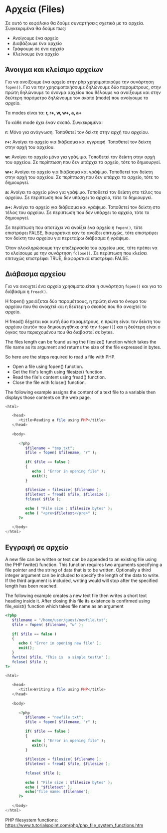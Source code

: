 # Αρχεία (Files)
Σε αυτό το κεφάλαιο θα δούμε συναρτήσεις σχετικά με τα αρχεία. Συγκεκριμένα θα δούμε πως:

* Ανοίγουμε ένα αρχείο
* Διαβάζουμε ένα αρχείο
* Γράφουμε σε ένα αρχείο
* Κλείνουμε ένα αρχείο

## Άνοιγμα και κλείσιμο αρχείων
Για να ανοίξουμε ένα αρχείο στην php χρησιμοποιούμε την συνάρτηση `fopen()`. Για να την χρησιμοποιήσουμε δηλώνουμε δύο παραμέτρους, στην πρώτη δηλώνουμε το όνονμα αρχείου που θέλουμε να ανοίξουμε και στην δεύτερη παράμετρο δηλώνουμε τον σκοπό (mode) που ανοίγουμε το αρχείο.

Τα modes είναι τα: **r, r+, w, w+, a, a+**

Το κάθε mode έχει έναν σκοπό. Συγκεκριμένα:

**r:** Μόνο για ανάγνωση. Τοποθετεί τον δείκτη στην αρχή του αρχείου.

**r+:** Ανοίγει το αρχείο για διάβασμα και εγγραφή. Τοποθετεί τον δείκτη στην αρχή του αρχείου.

**w:** Ανοίγει το αρχείο μόνο για γράψιμο. Τοποθετεί τον δείκτη στην αρχή του αρχείου. Σε περίπτωση που δεν υπάρχει το αρχείο, τότε το δημιουργεί.

**w+:** Ανοίγει το αρχείο για διάβασμα και γράψιμο. Τοποθετεί τον δείκτη στην αρχή του αρχείου. Σε περίπτωση που δεν υπάρχει το αρχείο, τότε το δημιουργεί.

**a:** Ανοίγει το αρχείο μόνο για γράψιμο. Τοποθετεί τον δείκτη στο τέλος του αρχείου. Σε περίπτωση που δεν υπάρχει το αρχείο, τότε το δημιουργεί.

**a+:** Ανοίγει το αρχείο για διάβασμα και γράψιμο. Τοποθετεί τον δείκτη στο τέλος του αρχείου. Σε περίπτωση που δεν υπάρχει το αρχείο, τότε το δημιουργεί.

Σε περίπτωση που αποτύχει να ανοίξει ένα αρχείο η `fopen()`, τότε επιστρέφει FALSE, διαφορετικά εαν το ανοίξει επιτυχώς, τότε επιστρέφει τον δείκτη του αρχείου για περεταίρω διάβασμα ή γράψιμο. 

Όταν ολοκληρώσουμε την επεξεργασία του αρχείου μας, τότε πρέπει να το κλείσουμε με την συνάρτηση `fclose()`. Σε περίπτωση που κλείσει επιτυχώς επιστρέφει TRUE, διαφορετικά επιστρέφει FALSE.

## Διάβασμα αρχείου

Για να ανοιχτεί ένα αρχείο χρησιμοποιείται η συνάρτηση `fopen()` και για το διάβασμα η `fread()`. 

Η fopen() χρειάζεται δύο παραμέτρους, η πρώτη είναι το όνομα του αρχείου που θα ανοιχτεί και η δεύτερη ο σκοπός που θα ανοιχτεί το αρχείο.

Η fread() δέχεται και αυτή δύο παραμέτρους, η πρώτη είναι τον δείκτη του αρχέιου (αυτόν που δημιουργήθηκε από την `fopen()`) και η δεύτερη είναι ο όγκος του περιεχομένου που θα διαβαστεί σε bytes.

The files length can be found using the filesize() function which takes the file name as its argument and returns the size of the file expressed in bytes.

So here are the steps required to read a file with PHP.

* Open a file using fopen() function.
* Get the file's length using filesize() function.
* Read the file's content using fread() function.
* Close the file with fclose() function.

The following example assigns the content of a text file to a variable then displays those contents on the web page.

```php
<html>

   <head>
      <title>Reading a file using PHP</title>
   </head>
   
   <body>
      
      <?php
         $filename = "tmp.txt";
         $file = fopen( $filename, "r" );
         
         if( $file == false ) 
         {
            echo ( "Error in opening file" );
            exit();
         }
         
         $filesize = filesize( $filename );
         $filetext = fread( $file, $filesize );
         fclose( $file );
         
         echo ( "File size : $filesize bytes" );
         echo ( "<pre>$filetext</pre>" );
      ?>
      
   </body>
</html>
```

## Εγγραφή σε αρχείο
A new file can be written or text can be appended to an existing file using the PHP fwrite() function. This function requires two arguments specifying a file pointer and the string of data that is to be written. Optionally a third integer argument can be included to specify the length of the data to write. If the third argument is included, writing would will stop after the specified length has been reached.

The following example creates a new text file then writes a short text heading inside it. After closing this file its existence is confirmed using file_exist() function which takes file name as an argument

```php 
<?php
   $filename = "/home/user/guest/newfile.txt";
   $file = fopen( $filename, "w" );
   
   if( $file == false ) 
   {
      echo ( "Error in opening new file" );
      exit();
   }
   fwrite( $file, "This is  a simple test\n" );
   fclose( $file );
?>

<html>
   
   <head>
      <title>Writing a file using PHP</title>
   </head>
   
   <body>
      
      <?php
         $filename = "newfile.txt";
         $file = fopen( $filename, "r" );
         
         if( $file == false ) 
         {
            echo ( "Error in opening file" );
            exit();
         }
         
         $filesize = filesize( $filename );
         $filetext = fread( $file, $filesize );
         
         fclose( $file );
         
         echo ( "File size : $filesize bytes" );
         echo ( "$filetext" );
         echo("file name: $filename");
      ?>
      
   </body>
</html>
```

PHP filesystem functions: https://www.tutorialspoint.com/php/php_file_system_functions.htm
